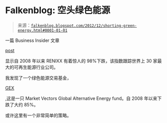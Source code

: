 <!--yml

category: 未分类

date: 2024-05-12 20:18:07

-->

# Falkenblog: 空头绿色能源

> 来源：[`falkenblog.blogspot.com/2012/12/shorting-green-energy.html#0001-01-01`](http://falkenblog.blogspot.com/2012/12/shorting-green-energy.html#0001-01-01)

一篇 Business Insider 文章

[post](http://www.businessinsider.com/renixx-renewable-energy-index-decline-2012-12)

显示自 2008 年以来 RENIXX 有着惊人的 98%下跌，该指数跟踪世界上 30 家最大的可再生能源行业公司。

我发现了一个绿色能源交易基金，

[GEX](http://finance.yahoo.com/q?s=GEX)

,这是一只 Market Vectors Global Alternative Energy fund。自 2008 年以来下跌了大约 85%。

或许这里有一个非常简单的策略。
